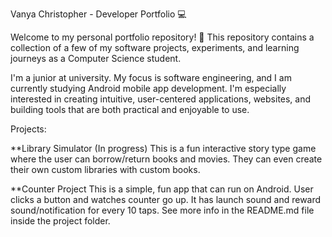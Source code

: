 Vanya Christopher - Developer Portfolio 💻

Welcome to my personal portfolio repository! 🌟
This repository contains a collection of a few of my software projects, experiments, and learning journeys as a Computer Science student.

I'm a junior at university. My focus is software engineering, and I am currently studying Android mobile app development. I'm especially interested in
creating intuitive, user-centered applications, websites, and building tools that are both practical and enjoyable to use.

Projects:

**Library Simulator (In progress)
This is a fun interactive story type game where the user can borrow/return books and movies.
They can even create their own custom libraries with custom books.

**Counter Project
This is a simple, fun app that can run on Android. User clicks a button and watches counter go 
up. It has launch sound and reward sound/notification for every 10 taps. See more info in the 
README.md file inside the project folder.
